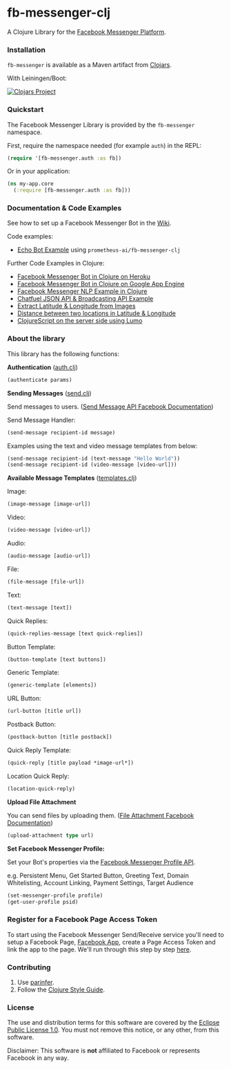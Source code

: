 # fb-messenger-clj

A Clojure Library for the [Facebook Messenger Platform](https://developers.facebook.com/docs/messenger-platform).

### Installation

`fb-messenger` is available as a Maven artifact from [Clojars](http://clojars.org/fb-messenger).

With Leiningen/Boot:

[![Clojars Project](http://clojars.org/fb-messenger/latest-version.svg)](http://clojars.org/fb-messenger)

### Quickstart

The Facebook Messenger Library is provided by the `fb-messenger` namespace.

First, require the namespace needed (for example `auth`) in the REPL:

```clj
(require '[fb-messenger.auth :as fb])
```

Or in your application:

```clj
(ns my-app.core
  (:require [fb-messenger.auth :as fb]))
```

### Documentation & Code Examples

See how to set up a Facebook Messenger Bot in the [Wiki](https://github.com/prometheus-ai/fb-messenger-clj/wiki).

Code examples:

* [Echo Bot Example](https://github.com/prometheus-ai/prometheus-sample) using `prometheus-ai/fb-messenger-clj`

Further Code Examples in Clojure:

* [Facebook Messenger Bot in Clojure on Heroku](https://github.com/allanberger/fb-bot-clj-heroku)
* [Facebook Messenger Bot in Clojure on Google App Engine](https://github.com/lemmings-io/facebook-messenger-google-app-engine)
* [Facebook Messenger NLP Example in Clojure](https://github.com/prometheus-ai/fb-messenger-clj/wiki/Facebook-Messenger-NLP-in-Clojure)
* [Chatfuel JSON API & Broadcasting API Example](https://github.com/prometheus-ai/fb-messenger-clj/wiki/Chatfuel-JSON-API-&-Broadcasting-API-Example-in-Clojure)
* [Extract Latitude & Longitude from Images](https://www.netidee.at/prometheus/extracting-latitudelongitude-images)
* [Distance between two locations in Latitude & Longitude](https://www.netidee.at/prometheus/extracting-latitudelongitude-images)
* [ClojureScript on the server side using Lumo](https://glitch.com/edit/#!/lumo-clojurescript)

### About the library

This library has the following functions:

**Authentication** ([auth.clj](https://github.com/prometheus-ai/fb-messenger-clj/blob/master/src/fb_messenger/auth.clj))

```clj
(authenticate params)
```

**Sending Messages** ([send.clj](https://github.com/prometheus-ai/fb-messenger-clj/blob/master/src/fb_messenger/send.clj))

Send messages to users. ([Send Message API Facebook Documentation](https://developers.facebook.com/docs/messenger-platform/send-api-reference))

Send Message Handler:

```clj
(send-message recipient-id message)
```

Examples using the text and video message templates from below:

```clj
(send-message recipient-id (text-message "Hello World"))
(send-message recipient-id (video-message [video-url]))
```

**Available Message Templates** ([templates.clj](https://github.com/prometheus-ai/fb-messenger-clj/blob/master/src/fb_messenger/templates.clj))

Image:

```clj
(image-message [image-url])
```

Video:

```clj
(video-message [video-url])
```

Audio:

```clj
(audio-message [audio-url])
```

File:

```clj
(file-message [file-url])
```

Text:

```clj
(text-message [text])
```

Quick Replies:

```clj
(quick-replies-message [text quick-replies])
```

Button Template:

```clj
(button-template [text buttons])
```

Generic Template:

```clj
(generic-template [elements])
```

URL Button:

```clj
(url-button [title url])
```

Postback Button:

```clj
(postback-button [title postback])
```

Quick Reply Template:

```clj
(quick-reply [title payload *image-url*])
```

Location Quick Reply:

```clj
(location-quick-reply)
```

**Upload File Attachment**

You can send files by uploading them. ([File Attachment Facebook Documentation](https://developers.facebook.com/docs/messenger-platform/send-api-reference/file-attachment))

```clj
(upload-attachment type url)
```

**Set Facebook Messenger Profile:**

Set your Bot's properties via the [Facebook Messenger Profile API](https://developers.facebook.com/docs/messenger-platform/messenger-profile).

e.g. Persistent Menu, Get Started Button, Greeting Text, Domain Whitelisting, Account Linking, Payment Settings, Target Audience

```clj
(set-messenger-profile profile)
(get-user-profile psid)
```

### Register for a Facebook Page Access Token

To start using the Facebook Messenger Send/Receive service you'll need to setup a Facebook Page, [Facebook App](https://developers.facebook.com/apps/), create a Page Access Token and link the app to the page. We'll run through this step by step [here](https://github.com/prometheus-ai/fb-messenger-clj/wiki/Facebook-Setup/).

### Contributing

1. Use [parinfer](https://github.com/shaunlebron/parinfer).
2. Follow the [Clojure Style Guide](https://github.com/bbatsov/clojure-style-guide).

### License

The use and distribution terms for this software are covered by the [Eclipse Public License 1.0](http://opensource.org/licenses/eclipse-1.0.php). You must not remove this notice, or any other, from this software.

Disclaimer: This software is **not** affiliated to Facebook or represents Facebook in any way.
